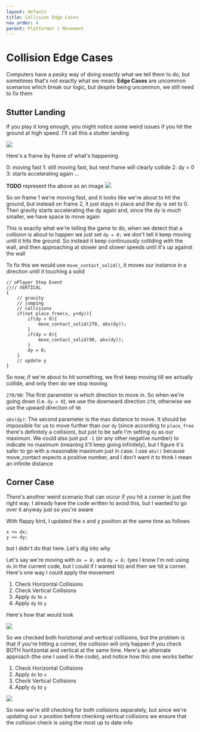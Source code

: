 ```yaml
---
layout: default
title: Collision Edge Cases
nav_order: 4
parent: Platformer | Movement
---
```


# Collision Edge Cases

Computers have a pesky way of doing exactly what we tell them to do, but sometimes that's not exactly what we mean. **Edge Cases** are uncommon scenarios which break our logic, but despite being uncommon, we still need to fix them

## Stutter Landing

If you play it long enough, you might notice some weird issues if you hit the ground at high speed. I'll call this a stutter landing

![](../../images/platformer/stutter_landing.gif)

Here's a frame by frame of what's happening

0: moving fast
1: still moving fast, but next frame will clearly collide
2: dy = 0
3: starts accelerating again
...

**TODO** represent the above as an image
![](../../images/platformer/stutter_landing_frames.png)

So on frame 1 we're moving fast, and it looks like we're about to hit the ground, but instead on frame 2, it just stays in place and the dy is set to 0. Then gravity starts accelerating the dy again and, since the dy is much smaller, we have space to move again

This is exactly what we're telling the game to do, when we detect that a collision is about to happen we just set ``dy = 0;`` we don't tell it keep moving until it hits the ground. So instead it keep continuously colliding with the wall, and then approaching at slower and slower speeds until it's up against the wall

To fix this we would use ``move_contact_solid()``, it moves our instance in a direction until it touching a solid

```
// oPlayer Step Event
//// VERTICAL
{
    // gravity
    // jumping
    // collisions
    if(not place_free(x, y+dy)){
        if(dy > 0){
            move_contact_solid(270, abs(dy));
        }
        if(dy < 0){
            move_contact_solid(90, abs(dy));
        }
        dy = 0;
    }
    // update y
}
```

So now, if we're about to hit something, we first keep moving till we actually collide, and only then do we stop moving

``270/90``: The first parameter is which direction to move in. So when we're going down (i.e. ``dy > 0``), we use the downward direction ``270``, otherwise we use the upward direction of ``90``

``abs(dy)``: The second parameter is the max distance to move. It should be impossible for us to move further than our ``dy`` (since according to ``place_free`` there's definitely a collision), but just to be safe I'm setting ``dy`` as our maximum. We could also just put ``-1`` (or any other negative number) to indicate no maximum (meaning it'll keep going infinitely), but I figure it's safer to go with a reasonable maximum just in case. I use ``abs()`` because move_contact expects a positive number, and I don't want it to think I mean an infinite distance

## Corner Case

There's another weird scenario that can occur if you hit a corner in just the right way. I already have the code written to avoid this, but I wanted to go over it anyway just so you're aware

With flappy bird, I updated the x and y position at the same time as follows

```
x += dx;
y += dy;
```

but I didn't do that here. Let's dig into why

Let's say we're moving with ``dx = 8;`` and ``dy = 8;`` (yes I know I'm not using ``dx`` in the current code, but I could if I wanted to) and then we hit a corner. Here's one way I could apply the movement

1. Check Horizontal Collisions
2. Check Vertical Collisions
3. Apply ``dx`` to ``x``
4. Apply ``dy`` to ``y``

Here's how that would look

![](../../images/platformer/corner_case1.png)

So we checked both horiztonal and vertical collisions, but the problem is that if you're hitting a corner, the collision will only happen if you check BOTH horitzontal and vertical at the same time. Here's an alternate approach (the one I used in the code), and notice how this one works better

1. Check Horizontal Collisions
2. Apply ``dx`` to ``x``
3. Check Vertical Collisions
4. Apply ``dy`` to ``y``

![](../../images/platformer/corner_case2.png)

So now we're still checking for both collisions separately, but since we're updating our x position before checking vertical collisions we ensure that the collision check is using the most up to date info
